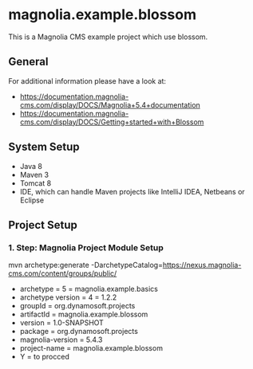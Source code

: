 # magnolia.example.blossom

This is a Magnolia CMS example project which use blossom.

## General

For additional information please have a look at:

* https://documentation.magnolia-cms.com/display/DOCS/Magnolia+5.4+documentation
* https://documentation.magnolia-cms.com/display/DOCS/Getting+started+with+Blossom

## System Setup

* Java 8
* Maven 3
* Tomcat 8
* IDE, which can handle Maven projects like IntelliJ IDEA, Netbeans or Eclipse

## Project Setup

### 1. Step: Magnolia Project Module Setup

mvn archetype:generate -DarchetypeCatalog=https://nexus.magnolia-cms.com/content/groups/public/

* archetype = 5 = magnolia.example.basics
* archetype version = 4 = 1.2.2
* groupId = org.dynamosoft.projects
* artifactId = magnolia.example.blossom
* version = 1.0-SNAPSHOT
* package = org.dynamosoft.projects
* magnolia-version = 5.4.3
* project-name = magnolia.example.blossom
* Y = to procced